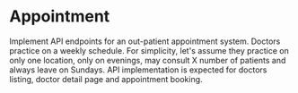 # Appointment
Implement API endpoints for an out-patient appointment system. Doctors practice on a weekly schedule. For simplicity, let's assume they practice on only one location, only on evenings, may consult X number of patients and always leave on Sundays.  API implementation is expected for doctors listing, doctor detail page and appointment booking. 
